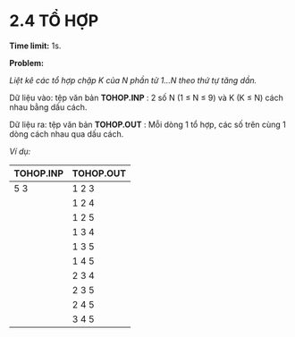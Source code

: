 # 2.4 TỔ HỢP

**Time limit:** 1s.

**Problem:**

*Liệt kê các tổ hợp chặp K của N phần tử 1...N theo thứ tự tăng dần.*

Dữ liệu vào: tệp văn bản **TOHOP.INP** : 2 số N (1 $\leq$ N $\leq$ 9) và K (K $\leq$ N) cách nhau bằng dấu cách.

Dữ liệu ra: tệp văn bản **TOHOP.OUT** : Mỗi dòng 1 tổ hợp, các số trên cùng 1 dòng cách nhau qua dấu cách.

*Ví dụ:*

|TOHOP.INP|TOHOP.OUT|
|:----|:---|
|5 3|1 2 3|
||1 2 4|
||1 2 5|
||1 3 4|
||1 3 5|
||1 4 5|
||2 3 4|
||2 3 5|
||2 4 5|
||3 4 5|

#